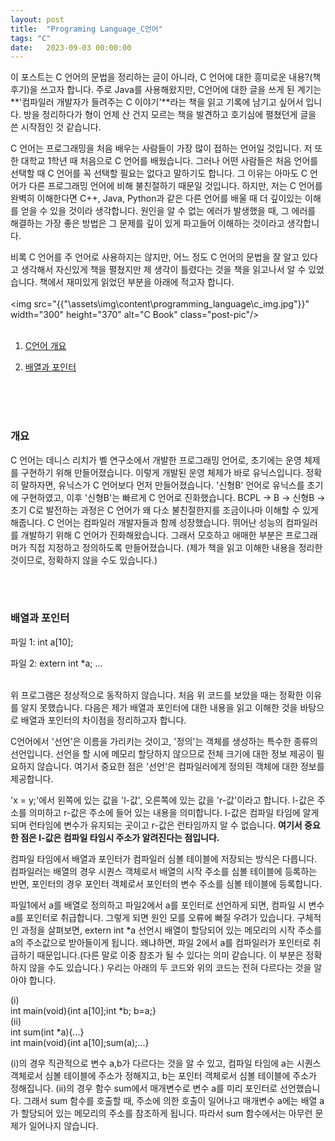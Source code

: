 ```yaml
---
layout: post
title:  "Programing Language_C언어"
tags: "C"
date:   2023-09-03 00:00:00
---
```


이 포스트는 C 언어의 문법을 정리하는 글이 아니라, C 언어에 대한 흥미로운 내용?(책 후기)을 쓰고자 합니다. 주로 Java를 사용해왔지만, C언어에 대한 글을 쓰게 된 계기는 **'컴파일러 개발자가 들려주는 C 이야기'**라는 책을 읽고 기록에 남기고 싶어서 입니다. 방을 정리하다가 형이 언제 산 건지 모르는 책을 발견하고 호기심에 펼쳤던게 글을 쓴 시작점인 것 같습니다.

C 언어는 프로그래밍을 처음 배우는 사람들이 가장 많이 접하는 언어일 것입니다. 저 또한 대학교 1학년 때 처음으로 C 언어를 배웠습니다. 그러나 어떤 사람들은 처음 언어를 선택할 때 C 언어를 꼭 선택할 필요는 없다고 말하기도 합니다. 그 이유는 아마도 C 언어가 다른 프로그래밍 언어에 비해 불친절하기 때문일 것입니다. 하지만, 저는 C 언어를 완벽히 이해한다면 C++, Java, Python과 같은 다른 언어를 배울 때 더 깊이있는 이해를 얻을 수 있을 것이라 생각합니다. 원인을 알 수 없는 에러가 발생했을 때, 그 에러를 해결하는 가장 좋은 방법은 그 문제를 깊이 있게 파고들어 이해하는 것이라고 생각합니다.

비록 C 언어를 주 언어로 사용하지는 않지만, 어느 정도 C 언어의 문법을 잘 알고 있다고 생각해서 자신있게 책을 펼쳤지만 제 생각이 틀렸다는 것을 책을 읽고나서 알 수 있었습니다. 책에서 재미있게 읽었던 부분을 아래에 적고자 합니다.
<br>
<br>
<img src="{{"\assets\img\content\programming_language\c_img.jpg"}}" 
width="300" height="370" alt="C Book" class="post-pic"/>
<br>
<br>
1. [C언어 개요](#개요)

2. [배열과 포인터](#배열과-포인터)
<br>
<br>
<br>

### **개요**
C 언어는 데니스 리치가 벨 연구소에서 개발한 프로그래밍 언어로, 초기에는 운영 체제를 구현하기 위해 만들어졌습니다. 이렇게 개발된 운영 체제가 바로 유닉스입니다. 정확히 말하자면, 유닉스가 C 언어보다 먼저 만들어졌습니다. '신형B' 언어로 유닉스를 초기에 구현하였고, 이후 '신형B'는 빠르게 C 언어로 진화했습니다. BCPL -> B -> 신형B -> 초기 C로 발전하는 과정은 C 언어가 왜 다소 불친절한지를 조금이나마 이해할 수 있게 해줍니다. C 언어는 컴파일러 개발자들과 함께 성장했습니다. 뛰어난 성능의 컴파일러를 개발하기 위해 C 언어가 진화해왔습니다. 그래서 모호하고 애매한 부분은 프로그래머가 직접 지정하고 정의하도록 만들어졌습니다. 
(제가 책을 읽고 이해한 내용을 정리한 것이므로, 정확하지 않을 수도 있습니다.)

<br>
<br>

### **배열과 포인터**

파일 1:
int a[10];
<br>

파일 2:
extern int *a;
...

<br>
위 프로그램은 정상적으로 동작하지 않습니다. 처음 위 코드를 보았을 때는 정확한 이유를 알지 못했습니다. 다음은 제가 배열과 포인터에 대한 내용을 읽고 이해한 것을 바탕으로 배열과 포인터의 차이점을 정리하고자 합니다.

C언어에서 '선언'은 이름을 가리키는 것이고, '정의'는 객체를 생성하는 특수한 종류의 선언입니다. 선언을 할 시에 메모리 할당하지 않으므로 전체 크기에 대한 정보 제공이 필요하지 않습니다. 여기서 중요한 점은 '선언'은 컴파일러에게 정의된 객체에 대한 정보를 제공합니다.

'x = y;'에서 왼쪽에 있는 값을 'l-값', 오른쪽에 있는 값을 'r-값'이라고 합니다. l-값은 주소를 의미하고 r-값은 주소에 들어 있는 내용을 의미합니다. l-값은 컴파일 타임에 알게 되며 런타임에 변수가 유지되는 곳이고 r-값은 런타임까지 알 수 없습니다. **여기서 중요한 점은 l-값은 컴파일 타임시 주소가 알려진다는 점입니다.**

컴파일 타임에서 배열과 포인터가 컴파일러 심볼 테이블에 저장되는 방식은 다릅니다. 컴파일러는 배열의 경우 시퀀스 객체로서 배열의 시작 주소를 심볼 테이블에 등록하는 반면, 포인터의 경우 포인터 객체로서 포인터의 변수 주소를 심볼 테이블에 등록합니다.

파일1에서 a를 배열로 정의하고 파일2에서 a를 포인터로 선언하게 되면, 컴파일 시 변수 a를 포인터로 취급합니다. 그렇게 되면 원인 모를 오류에 빠질 우려가 있습니다. 구체적인 과정을 살펴보면, extern int *a 선언시 배열이 할당되어 있는 메모리의 시작 주소를 a의 주소값으로 받아들이게 됩니다. 왜냐하면, 파일 2에서 a를 컴파일러가 포인터로 취급하기 때문입니다.(다른 말로 이중 참조가 될 수 있다는 의미 같습니다. 이 부분은 정확하지 않을 수도 있습니다.) 우리는 아래의 두 코드와 위의 코드는 전혀 다르다는 것을 알아야 합니다. 

(i)<br>
int main(void){int a[10];int *b; b=a;}
<br>
(ii)<br>
int sum(int *a){...} <br>
int main(void){int a[10];sum(a);...} <br>

(i)의 경우 직관적으로 변수 a,b가 다르다는 것을 알 수 있고, 컴파일 타임에 a는 시퀀스 객체로서 심볼 테이블에 주소가 정해지고, b는 포인터 객체로서 심볼 테이블에 주소가 정해집니다. (ii)의 경우 함수 sum에서 매개변수로 변수 a를 미리 포인터로 선언했습니다. 그래서 sum 함수를 호출할 때, 주소에 의한 호출이 일어나고 매개변수 a에는 배열 a가 할당되어 있는 메모리의 주소를 참조하게 됩니다. 따라서 sum 함수에서는 아무런 문제가 일어나지 않습니다. 
